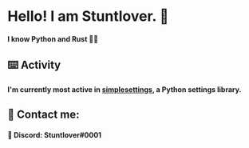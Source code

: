 # Hello! I am Stuntlover. 👋
#### I know Python and Rust 🐍🦀

## ⌨️ Activity
#### I'm currently most active in [simplesettings](https://github.com/Stuntlover-TM/simplesettings), a Python settings library.

## 💬 Contact me:
#### 🔵 Discord: Stuntlover#0001
